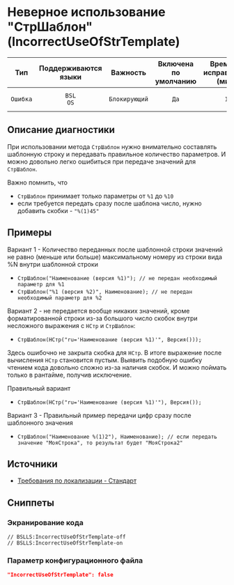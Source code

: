 # Неверное использование "СтрШаблон" (IncorrectUseOfStrTemplate)

|   Тип    |    Поддерживаются<br>языки    |   Важность    |    Включена<br>по умолчанию    |    Время на<br>исправление (мин)    |                              Теги                              |
|:--------:|:-----------------------------:|:-------------:|:------------------------------:|:-----------------------------------:|:--------------------------------------------------------------:|
| `Ошибка` |         `BSL`<br>`OS`         | `Блокирующий` |              `Да`              |                 `1`                 |       `brainoverload`<br>`suspicious`<br>`unpredictable`       |

<!-- Блоки выше заполняются автоматически, не трогать -->
## Описание диагностики
<!-- Описание диагностики заполняется вручную. Необходимо понятным языком описать смысл и схему работу -->
При использовании метода `СтрШаблон` нужно внимательно составлять шаблонную строку и передавать правильное количество параметров.
И можно довольно легко ошибиться при передаче значений для `СтрШаблон`.

Важно помнить, что 
- `СтрШаблон` принимает только параметры от `%1` до `%10`
- если требуется передать сразу после шаблона число, нужно добавить скобки - `"%(1)45"`

## Примеры
<!-- В данном разделе приводятся примеры, на которые диагностика срабатывает, а также можно привести пример, как можно исправить ситуацию -->

Вариант 1 - Количество переданных после шаблонной строки значений не равно (меньше или больше) максимальному номеру из строки вида %N внутри шаблонной строки
 
  - `СтрШаблон("Наименование (версия %1)"); // не передан необходимый параметр для %1`
  - `СтрШаблон("%1 (версия %2)", Наименование); // не передан необходимый параметр для %2`

Вариант 2 - не передается вообще никаких значений, кроме форматированной строки из-за большого число скобок внутри несложного выражения с `НСтр` и `СтрШаблон`:

  - `СтрШаблон(НСтр("ru='Наименование (версия %1)'", Версия()));`

Здесь ошибочно не закрыта скобка для `НСтр`. В итоге выражение после вычисления `НСтр` становится пустым.
Выявить подобную ошибку чтением кода довольно сложно из-за наличия скобок. И можно поймать только в рантайме, получив исключение.

Правильный вариант 
  - `СтрШаблон(НСтр("ru='Наименование (версия %1)'"), Версия());`

Вариант 3 - Правильный пример передачи цифр сразу после шаблонного значения
  - `СтрШаблон("Наименование %(1)2"), Наименование); // если передать значение "МояСтрока", то результат будет "МояСтрока2"`

## Источники
<!-- Необходимо указывать ссылки на все источники, из которых почерпнута информация для создания диагностики -->
<!-- Примеры источников

* Источник: [Стандарт: Тексты модулей](https://its.1c.ru/db/v8std#content:456:hdoc)
* Полезная информация: [Отказ от использования модальных окон](https://its.1c.ru/db/metod8dev#content:5272:hdoc)
* Источник: [Cognitive complexity, ver. 1.4](https://www.sonarsource.com/docs/CognitiveComplexity.pdf) -->

- [Требования по локализации - Стандарт](https://its.1c.ru/db/v8std/content/763/hdoc)

## Сниппеты

<!-- Блоки ниже заполняются автоматически, не трогать -->
### Экранирование кода

```bsl
// BSLLS:IncorrectUseOfStrTemplate-off
// BSLLS:IncorrectUseOfStrTemplate-on
```

### Параметр конфигурационного файла

```json
"IncorrectUseOfStrTemplate": false
```

